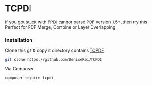 # TCPDI

If you got stuck with FPDI cannot parse PDF version 1.5+, then try this
Perfect for PDF Merge, Combine or Layer Overlapping

### Installation

Clone this git & copy it directory contains [TCPDF](https://github.com/tecnickcom/tcpdf)
```sh
git clone https://github.com/DeniseRei/TCPDI
```
Via Composer
```sh
composer require tcpdi